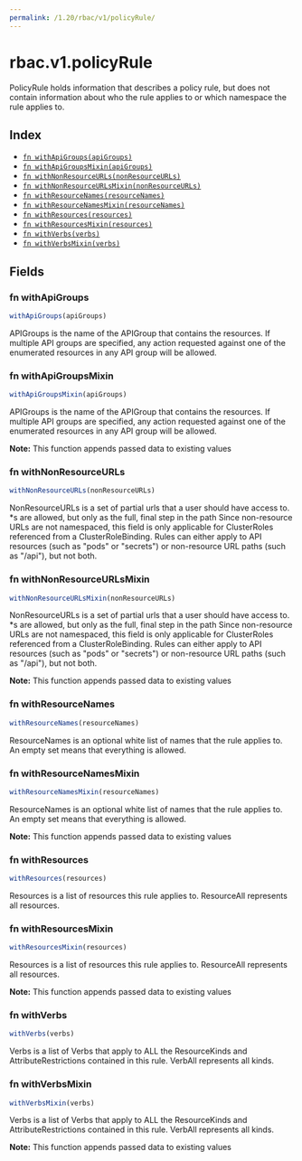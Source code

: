 ```yaml
---
permalink: /1.20/rbac/v1/policyRule/
---
```


# rbac.v1.policyRule

PolicyRule holds information that describes a policy rule, but does not contain information about who the rule applies to or which namespace the rule applies to.

## Index

* [`fn withApiGroups(apiGroups)`](#fn-withapigroups)
* [`fn withApiGroupsMixin(apiGroups)`](#fn-withapigroupsmixin)
* [`fn withNonResourceURLs(nonResourceURLs)`](#fn-withnonresourceurls)
* [`fn withNonResourceURLsMixin(nonResourceURLs)`](#fn-withnonresourceurlsmixin)
* [`fn withResourceNames(resourceNames)`](#fn-withresourcenames)
* [`fn withResourceNamesMixin(resourceNames)`](#fn-withresourcenamesmixin)
* [`fn withResources(resources)`](#fn-withresources)
* [`fn withResourcesMixin(resources)`](#fn-withresourcesmixin)
* [`fn withVerbs(verbs)`](#fn-withverbs)
* [`fn withVerbsMixin(verbs)`](#fn-withverbsmixin)

## Fields

### fn withApiGroups

```ts
withApiGroups(apiGroups)
```

APIGroups is the name of the APIGroup that contains the resources.  If multiple API groups are specified, any action requested against one of the enumerated resources in any API group will be allowed.

### fn withApiGroupsMixin

```ts
withApiGroupsMixin(apiGroups)
```

APIGroups is the name of the APIGroup that contains the resources.  If multiple API groups are specified, any action requested against one of the enumerated resources in any API group will be allowed.

**Note:** This function appends passed data to existing values

### fn withNonResourceURLs

```ts
withNonResourceURLs(nonResourceURLs)
```

NonResourceURLs is a set of partial urls that a user should have access to.  *s are allowed, but only as the full, final step in the path Since non-resource URLs are not namespaced, this field is only applicable for ClusterRoles referenced from a ClusterRoleBinding. Rules can either apply to API resources (such as "pods" or "secrets") or non-resource URL paths (such as "/api"),  but not both.

### fn withNonResourceURLsMixin

```ts
withNonResourceURLsMixin(nonResourceURLs)
```

NonResourceURLs is a set of partial urls that a user should have access to.  *s are allowed, but only as the full, final step in the path Since non-resource URLs are not namespaced, this field is only applicable for ClusterRoles referenced from a ClusterRoleBinding. Rules can either apply to API resources (such as "pods" or "secrets") or non-resource URL paths (such as "/api"),  but not both.

**Note:** This function appends passed data to existing values

### fn withResourceNames

```ts
withResourceNames(resourceNames)
```

ResourceNames is an optional white list of names that the rule applies to.  An empty set means that everything is allowed.

### fn withResourceNamesMixin

```ts
withResourceNamesMixin(resourceNames)
```

ResourceNames is an optional white list of names that the rule applies to.  An empty set means that everything is allowed.

**Note:** This function appends passed data to existing values

### fn withResources

```ts
withResources(resources)
```

Resources is a list of resources this rule applies to.  ResourceAll represents all resources.

### fn withResourcesMixin

```ts
withResourcesMixin(resources)
```

Resources is a list of resources this rule applies to.  ResourceAll represents all resources.

**Note:** This function appends passed data to existing values

### fn withVerbs

```ts
withVerbs(verbs)
```

Verbs is a list of Verbs that apply to ALL the ResourceKinds and AttributeRestrictions contained in this rule.  VerbAll represents all kinds.

### fn withVerbsMixin

```ts
withVerbsMixin(verbs)
```

Verbs is a list of Verbs that apply to ALL the ResourceKinds and AttributeRestrictions contained in this rule.  VerbAll represents all kinds.

**Note:** This function appends passed data to existing values